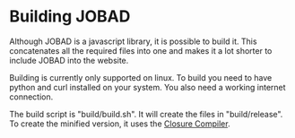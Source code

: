 # Building JOBAD

Although JOBAD is a javascript library, it is possible to build it. This concatenates all the required files into one and makes
it a lot shorter to include JOBAD into the website. 

Building is currently only supported on linux. To build you need to have python and curl installed on your system. You also need a working internet connection. 

The build script is "build/build.sh". It will create the files in "build/release". To create the minified version, it uses the [Closure Compiler](https://developers.google.com/closure/compiler/). 
